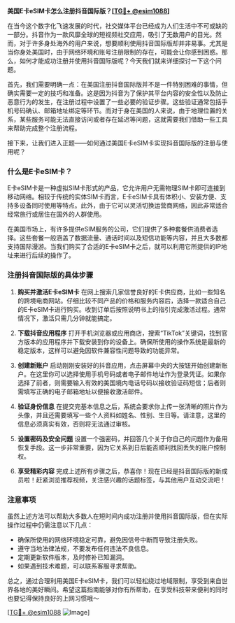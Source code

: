 **美国E卡eSIM卡怎么注册抖音国际版？[[TG💪+ @esim1088](https://t.me/s/esim1088)]**

在当今这个数字化飞速发展的时代，社交媒体平台已经成为人们生活中不可或缺的一部分。抖音作为一款风靡全球的短视频社交应用，吸引了无数用户的目光。然而，对于许多身处海外的用户来说，想要顺利使用抖音国际版却并非易事。尤其是当你身处美国时，由于网络环境和账号注册限制的存在，可能会让你感到困惑。那么，如何才能成功注册并使用抖音国际版呢？今天我们就来详细探讨一下这个问题。

首先，我们需要明确一点：在美国注册抖音国际版并不是一件特别困难的事情，但确实需要一定的技巧和准备。这是因为抖音为了保护其平台内容的安全性以及防止恶意行为的发生，在注册过程中设置了一些必要的验证步骤。这些验证通常包括手机号码确认、邮箱地址绑定等环节。而对于身在美国的人来说，由于地理位置的关系，某些服务可能无法直接访问或者存在延迟等问题，这就需要我们借助一些工具来帮助完成整个注册流程。

接下来，让我们进入正题——如何通过美国E卡eSIM卡实现抖音国际版的注册与使用呢？

### 什么是E卡eSIM卡？

E卡eSIM卡是一种虚拟SIM卡形式的产品，它允许用户无需物理SIM卡即可连接到移动网络。相较于传统的实体SIM卡而言，E卡eSIM卡具有体积小、安装方便、支持多设备同时使用等特点。此外，由于它可以灵活切换运营商网络，因此非常适合经常旅行或居住在国外的人群使用。

在美国市场上，有许多提供eSIM服务的公司，它们提供了多种套餐供消费者选择。这些套餐一般涵盖了数据流量、通话时间以及短信功能等内容，并且大多数都支持国际漫游。当我们购买了合适的E卡eSIM卡之后，就可以利用它所提供的IP地址来进行后续的操作了。

### 注册抖音国际版的具体步骤

1. **购买并激活E卡eSIM卡**
   在网上搜索几家信誉良好的E卡供应商，比如一些知名的跨境电商网站。仔细比较不同产品的价格和服务内容后，选择一款适合自己的E卡eSIM卡进行购买。收到订单后按照说明书上的指引完成激活过程。通常情况下，激活只需几分钟就能搞定。

2. **下载抖音应用程序**
   打开手机浏览器或应用商店，搜索“TikTok”关键词，找到官方版本的应用程序并下载安装到你的设备上。确保所使用的操作系统是最新的稳定版本，这样可以避免因软件兼容性问题导致的功能异常。

3. **创建新账户**
   启动刚刚安装好的抖音应用，点击屏幕中央的大按钮开始创建新账户。在这里你可以选择使用手机号码或者电子邮件地址作为登录凭证。如果你选择了前者，则需要输入有效的美国境内电话号码以接收验证码短信；后者则需填写正确的电子邮箱地址以便接收激活邮件。

4. **验证身份信息**
   在提交完基本信息之后，系统会要求你上传一张清晰的照片作为头像，并且还需要填写一些个人资料如姓名、性别、生日等。请注意，这里的信息必须真实有效，否则将无法通过审核。

5. **设置密码及安全问题**
   设置一个强密码，并回答几个关于你自己的问题作为备用恢复手段。这一步非常重要，因为它关系到日后能否顺利找回丢失的账户控制权。

6. **享受精彩内容**
   完成上述所有步骤之后，恭喜你！现在已经是抖音国际版的新成员啦！赶紧浏览推荐视频，关注感兴趣的话题标签，与其他用户互动交流吧！

### 注意事项

虽然上述方法可以帮助大多数人在短时间内成功注册并使用抖音国际版，但在实际操作过程中仍需注意以下几点：

- 确保所使用的网络环境稳定可靠，避免因信号中断而导致注册失败。
- 遵守当地法律法规，不要发布任何违法不良信息。
- 定期更新软件版本，及时修补已知漏洞。
- 如果遇到技术难题，可以联系客服寻求帮助。

总之，通过合理利用美国E卡eSIM卡，我们可以轻松绕过地域限制，享受到来自世界各地的美好瞬间。希望这篇指南能够对你有所帮助，在享受科技带来便利的同时也要记得保持良好的上网习惯哦～

[[TG💪+ @esim1088](https://t.me/s/esim1088) ![Image](https://i.postimg.cc/4NQfJmqS/Snipaste-2025-05-13-00-14-12.png)]